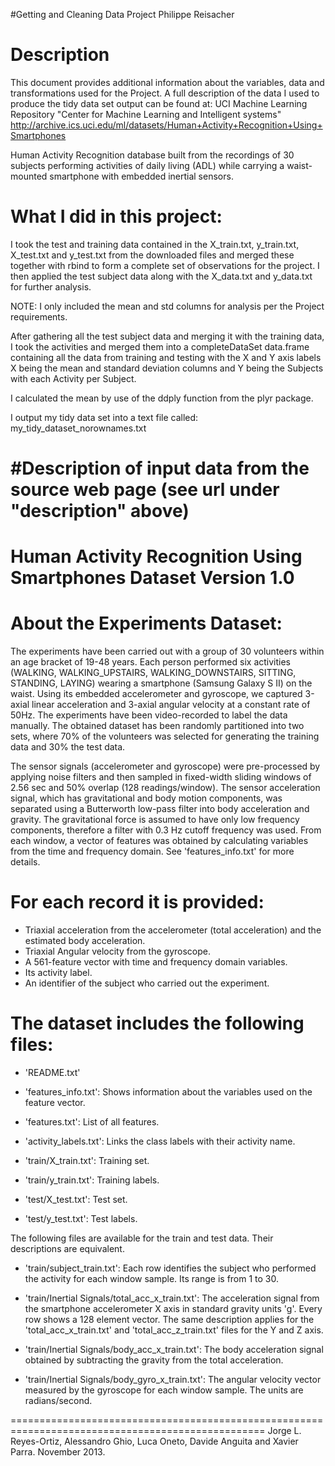 #Getting and Cleaning Data Project
Philippe Reisacher

# Description
This document provides additional information about the variables, data and transformations used for the Project.
A full description of the data I used to produce the tidy data set output can be found at:
UCI Machine Learning Repository "Center for Machine Learning and Intelligent systems" http://archive.ics.uci.edu/ml/datasets/Human+Activity+Recognition+Using+Smartphones

Human Activity Recognition database built from the recordings of 30 subjects performing activities of daily living (ADL) while carrying a waist-mounted smartphone with embedded inertial sensors.

# What I did in this project:
I took the test and training data contained in the X_train.txt, y_train.txt, X_test.txt and y_test.txt from the downloaded files and merged these together with rbind to form a complete set of observations for the project.  I then applied the test subject data along with the X_data.txt and y_data.txt for further analysis.

NOTE: I only included the mean and std columns for analysis per the Project requirements.

 After gathering all the test subject data and merging it with the training data, I took the activities and merged them into a completeDataSet data.frame containing all the data from training and testing with the X and Y axis labels X being the mean and standard deviation columns and Y being the Subjects with each Activity per Subject.

I calculated the mean by use of the ddply function from the plyr package.  

I output my tidy data set into a text file called: my_tidy_dataset_norownames.txt


#Description of input data from the source web page (see url under "description" above)
===================================================================================================
Human Activity Recognition Using Smartphones Dataset
Version 1.0
===================================================================================================

# About the Experiments Dataset:
The experiments have been carried out with a group of 30 volunteers within an age bracket of 19-48 years. Each person performed six activities (WALKING, WALKING_UPSTAIRS, WALKING_DOWNSTAIRS, SITTING, STANDING, LAYING) wearing a smartphone (Samsung Galaxy S II) on the waist. Using its embedded accelerometer and gyroscope, we captured 3-axial linear acceleration and 3-axial angular velocity at a constant rate of 50Hz. The experiments have been video-recorded to label the data manually. The obtained dataset has been randomly partitioned into two sets, where 70% of the volunteers was selected for generating the training data and 30% the test data. 

The sensor signals (accelerometer and gyroscope) were pre-processed by applying noise filters and then sampled in fixed-width sliding windows of 2.56 sec and 50% overlap (128 readings/window). The sensor acceleration signal, which has gravitational and body motion components, was separated using a Butterworth low-pass filter into body acceleration and gravity. The gravitational force is assumed to have only low frequency components, therefore a filter with 0.3 Hz cutoff frequency was used. From each window, a vector of features was obtained by calculating variables from the time and frequency domain. See 'features_info.txt' for more details. 

For each record it is provided:
======================================

- Triaxial acceleration from the accelerometer (total acceleration) and the estimated body acceleration.
- Triaxial Angular velocity from the gyroscope. 
- A 561-feature vector with time and frequency domain variables. 
- Its activity label. 
- An identifier of the subject who carried out the experiment.

The dataset includes the following files:
=========================================

- 'README.txt'

- 'features_info.txt': Shows information about the variables used on the feature vector.

- 'features.txt': List of all features.

- 'activity_labels.txt': Links the class labels with their activity name.

- 'train/X_train.txt': Training set.

- 'train/y_train.txt': Training labels.

- 'test/X_test.txt': Test set.

- 'test/y_test.txt': Test labels.

The following files are available for the train and test data. Their descriptions are equivalent. 

- 'train/subject_train.txt': Each row identifies the subject who performed the activity for each window sample. Its range is from 1 to 30. 

- 'train/Inertial Signals/total_acc_x_train.txt': The acceleration signal from the smartphone accelerometer X axis in standard gravity units 'g'. Every row shows a 128 element vector. The same description applies for the 'total_acc_x_train.txt' and 'total_acc_z_train.txt' files for the Y and Z axis. 

- 'train/Inertial Signals/body_acc_x_train.txt': The body acceleration signal obtained by subtracting the gravity from the total acceleration. 

- 'train/Inertial Signals/body_gyro_x_train.txt': The angular velocity vector measured by the gyroscope for each window sample. The units are radians/second. 

==================================================================================================
Jorge L. Reyes-Ortiz, Alessandro Ghio, Luca Oneto, Davide Anguita and Xavier Parra. November 2013.

